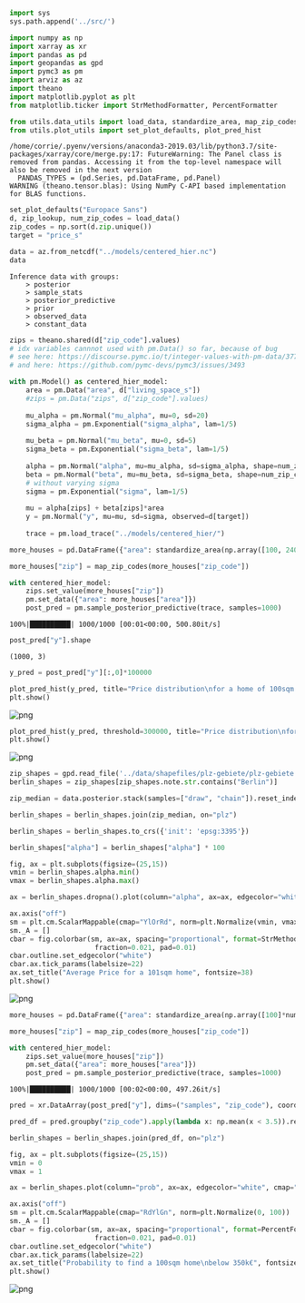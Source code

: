 ```python
import sys
sys.path.append('../src/')

import numpy as np
import xarray as xr
import pandas as pd
import geopandas as gpd
import pymc3 as pm
import arviz as az
import theano
import matplotlib.pyplot as plt
from matplotlib.ticker import StrMethodFormatter, PercentFormatter

from utils.data_utils import load_data, standardize_area, map_zip_codes
from utils.plot_utils import set_plot_defaults, plot_pred_hist
```

    /home/corrie/.pyenv/versions/anaconda3-2019.03/lib/python3.7/site-packages/xarray/core/merge.py:17: FutureWarning: The Panel class is removed from pandas. Accessing it from the top-level namespace will also be removed in the next version
      PANDAS_TYPES = (pd.Series, pd.DataFrame, pd.Panel)
    WARNING (theano.tensor.blas): Using NumPy C-API based implementation for BLAS functions.



```python
set_plot_defaults("Europace Sans")
d, zip_lookup, num_zip_codes = load_data()
zip_codes = np.sort(d.zip.unique())
target = "price_s"
```


```python
data = az.from_netcdf("../models/centered_hier.nc")
data
```




    Inference data with groups:
    	> posterior
    	> sample_stats
    	> posterior_predictive
    	> prior
    	> observed_data
    	> constant_data




```python
zips = theano.shared(d["zip_code"].values)
# idx variables cannnot used with pm.Data() so far, because of bug
# see here: https://discourse.pymc.io/t/integer-values-with-pm-data/3776
# and here: https://github.com/pymc-devs/pymc3/issues/3493

with pm.Model() as centered_hier_model:
    area = pm.Data("area", d["living_space_s"])
    #zips = pm.Data("zips", d["zip_code"].values)
    
    mu_alpha = pm.Normal("mu_alpha", mu=0, sd=20)
    sigma_alpha = pm.Exponential("sigma_alpha", lam=1/5)
    
    mu_beta = pm.Normal("mu_beta", mu=0, sd=5)
    sigma_beta = pm.Exponential("sigma_beta", lam=1/5)
    
    alpha = pm.Normal("alpha", mu=mu_alpha, sd=sigma_alpha, shape=num_zip_codes)
    beta = pm.Normal("beta", mu=mu_beta, sd=sigma_beta, shape=num_zip_codes)
    # without varying sigma
    sigma = pm.Exponential("sigma", lam=1/5)
    
    mu = alpha[zips] + beta[zips]*area
    y = pm.Normal("y", mu=mu, sd=sigma, observed=d[target])
    
    trace = pm.load_trace("../models/centered_hier/")
```


```python
more_houses = pd.DataFrame({"area": standardize_area(np.array([100, 240, 74]), d=d), "zip_code": ["10243", "10179", "12047"]})
```


```python
more_houses["zip"] = map_zip_codes(more_houses["zip_code"])
```


```python
with centered_hier_model:
    zips.set_value(more_houses["zip"])
    pm.set_data({"area": more_houses["area"]})
    post_pred = pm.sample_posterior_predictive(trace, samples=1000)
```

    100%|██████████| 1000/1000 [00:01<00:00, 500.80it/s]



```python
post_pred["y"].shape
```




    (1000, 3)




```python
y_pred = post_pred["y"][:,0]*100000
```


```python
plot_pred_hist(y_pred, title="Price distribution\nfor a home of 100sqm in 10243")
plt.show()
```


![png](07_Results_files/07_Results_9_0.png)



```python
plot_pred_hist(y_pred, threshold=300000, title="Price distribution\nfor a home of 100sqm in 10243")
plt.show()
```


![png](07_Results_files/07_Results_10_0.png)



```python
zip_shapes = gpd.read_file('../data/shapefiles/plz-gebiete/plz-gebiete.shp')
berlin_shapes = zip_shapes[zip_shapes.note.str.contains("Berlin")]
```


```python
zip_median = data.posterior.stack(samples=["draw", "chain"]).reset_index("samples")["alpha"].groupby("zip_code").median(dim="samples").to_dataframe()
```


```python
berlin_shapes = berlin_shapes.join(zip_median, on="plz")
```


```python
berlin_shapes = berlin_shapes.to_crs({'init': 'epsg:3395'})
```


```python
berlin_shapes["alpha"] = berlin_shapes["alpha"] * 100
```


```python
fig, ax = plt.subplots(figsize=(25,15))
vmin = berlin_shapes.alpha.min()
vmax = berlin_shapes.alpha.max()

ax = berlin_shapes.dropna().plot(column="alpha", ax=ax, edgecolor="white", cmap="YlOrRd")

ax.axis("off")
sm = plt.cm.ScalarMappable(cmap="YlOrRd", norm=plt.Normalize(vmin, vmax))
sm._A = []
cbar = fig.colorbar(sm, ax=ax, spacing="proportional", format=StrMethodFormatter("{x:.0f}k€"), 
                     fraction=0.021, pad=0.01)
cbar.outline.set_edgecolor("white")
cbar.ax.tick_params(labelsize=22)
ax.set_title("Average Price for a 101sqm home", fontsize=38)
plt.show()
```


![png](07_Results_files/07_Results_16_0.png)



```python
more_houses = pd.DataFrame({"area": standardize_area(np.array([100]*num_zip_codes), d=d), "zip_code": zip_codes})
```


```python
more_houses["zip"] = map_zip_codes(more_houses["zip_code"])
```


```python
with centered_hier_model:
    zips.set_value(more_houses["zip"])
    pm.set_data({"area": more_houses["area"]})
    post_pred = pm.sample_posterior_predictive(trace, samples=1000)
```

    100%|██████████| 1000/1000 [00:02<00:00, 497.26it/s]



```python
pred = xr.DataArray(post_pred["y"], dims=("samples", "zip_code"), coords={"zip_code": zip_codes})
```


```python
pred_df = pred.groupby("zip_code").apply(lambda x: np.mean(x < 3.5)).rename("prob").to_dataframe()
```


```python
berlin_shapes = berlin_shapes.join(pred_df, on="plz")
```


```python
fig, ax = plt.subplots(figsize=(25,15))
vmin = 0
vmax = 1 

ax = berlin_shapes.plot(column="prob", ax=ax, edgecolor="white", cmap="RdYlGn",vmin=vmin, vmax=vmax)

ax.axis("off")
sm = plt.cm.ScalarMappable(cmap="RdYlGn", norm=plt.Normalize(0, 100))
sm._A = []
cbar = fig.colorbar(sm, ax=ax, spacing="proportional", format=PercentFormatter(), 
                     fraction=0.021, pad=0.01)
cbar.outline.set_edgecolor("white")
cbar.ax.tick_params(labelsize=22)
ax.set_title("Probability to find a 100sqm home\nbelow 350k€", fontsize=38)
plt.show()
```


![png](07_Results_files/07_Results_23_0.png)

